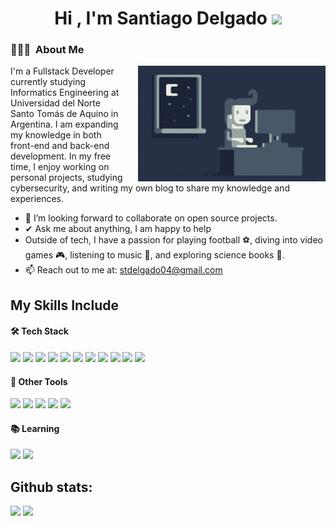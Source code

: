 <h1 align="center"><b>Hi , I'm Santiago Delgado </b><img src="https://media.giphy.com/media/hvRJCLFzcasrR4ia7z/giphy.gif" width="35"></h1>

### 👨🏻‍💻 &nbsp;About Me
<img alt="Night Coding" src="https://raw.githubusercontent.com/AVS1508/AVS1508/master/assets/Night-Coding.gif" align="right" style="margin-left: 20px;"/>

 I'm a Fullstack Developer currently studying Informatics Engineering at Universidad del Norte Santo Tomás de Aquino in Argentina. 
 I am expanding my knowledge in both front-end and back-end development. 
 In my free time, I enjoy working on personal projects, studying cybersecurity, and writing my own blog to share my knowledge and experiences.
- 👯 I’m looking forward to collaborate on open source projects.
- ✔ Ask me about anything, I am happy to help<br>
- Outside of tech, I have a passion for playing football ⚽, diving into video games 🎮, listening to music 🎵, and exploring science books 📖.
- 📫 Reach out to me at: <a href="stdelgado04@gmail.com">stdelgado04@gmail.com</a>

## My Skills Include

<h4> 🛠  Tech Stack </h4>
<span> 
  <img src="https://img.shields.io/badge/HTML5-E34F26?style=for-the-badge&logo=html5&logoColor=white">
  <img src="https://img.shields.io/badge/CSS3-1572B6?style=for-the-badge&logo=css3&logoColor=white">
  <img src="https://img.shields.io/badge/JavaScript-F7DF1E?style=for-the-badge&logo=javascript&logoColor=black">
  <img src="https://img.shields.io/badge/C-00599C?style=for-the-badge&logo=c&logoColor=white">
  <img src="https://img.shields.io/badge/-Arduino-00979D?style=for-the-badge&logo=Arduino&logoColor=white">
  <img src="https://img.shields.io/badge/React-61DAFB?style=for-the-badge&logo=react&logoColor=black">
  <img src="https://img.shields.io/badge/Node.js-339933?style=for-the-badge&logo=node.js&logoColor=white">
  <img src="https://img.shields.io/badge/Express.js-000000?style=for-the-badge&logo=express&logoColor=white">
  <img src="https://img.shields.io/badge/TailwindCSS-06B6D4?style=for-the-badge&logo=tailwind-css&logoColor=white">
    <img src="https://img.shields.io/badge/MongoDB-47A248?style=for-the-badge&logo=mongodb&logoColor=white">
  <img src="https://img.shields.io/badge/MySQL-00000F?style=for-the-badge&logo=mysql&logoColor=white">

</span>

<h4> 🔧 Other Tools </h4>
<span>
  <img src="https://img.shields.io/badge/Git-F05032?style=for-the-badge&logo=git&logoColor=white">
  <img src="https://img.shields.io/badge/jira-%230A0FFF.svg?style=for-the-badge&logo=jira&logoColor=white">
  <img src="https://img.shields.io/badge/Trello-%23026AA7.svg?style=for-the-badge&logo=Trello&logoColor=white">
  <img src="https://img.shields.io/badge/Notion-%23000000.svg?style=for-the-badge&logo=notion&logoColor=white">
  <img src="https://img.shields.io/badge/Linux-FCC624?style=for-the-badge&logo=linux&logoColor=black">
</span>

<h4> 📚 Learning </h4>
<span>
  <img src="https://img.shields.io/badge/TypeScript-007ACC?style=for-the-badge&logo=typescript&logoColor=white">
  <img src="https://img.shields.io/badge/docker-%230db7ed.svg?style=for-the-badge&logo=docker&logoColor=white">
  <!-- Add any other technologies you're learning -->
</span>




<h2>Github stats:</h2> 

[![](https://github-readme-stats.vercel.app/api?username=santiD5&show_icons=true&theme=tokyonight&hide_border=true&locale=en)](https://github.com/santiD5)
[![](https://github-readme-streak-stats.herokuapp.com/?user=santiD5&theme=material-palenight)](https://github.com/santiD5)
</div>
